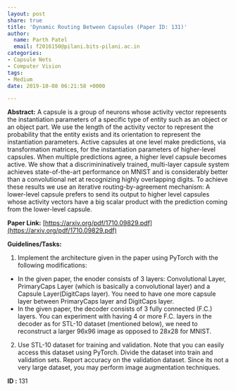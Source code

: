 ```yaml
---
layout: post
share: true
title: 'Dynamic Routing Between Capsules (Paper ID: 131)'
author:
  name: Parth Patel
  email: f2016150@pilani.bits-pilani.ac.in
categories:
- Capsule Nets
- Computer Vision
tags:
- Medium
date: 2019-10-08 06:21:58 +0000

---
```

**Abstract:** A capsule is a group of neurons whose activity vector represents the instantiation parameters of a specific type of entity such as an object or an object part. We use the length of the activity vector to represent the probability that the entity exists and its orientation to represent the instantiation parameters. Active capsules at one level make predictions, via transformation matrices, for the instantiation parameters of higher-level capsules. When multiple predictions agree, a higher level capsule becomes active. We show that a discrimininatively trained, multi-layer capsule system achieves state-of-the-art performance on MNIST and is considerably better than a convolutional net at recognizing highly overlapping digits. To achieve these results we use an iterative routing-by-agreement mechanism: A lower-level capsule prefers to send its output to higher level capsules whose activity vectors have a big scalar product with the prediction coming from the lower-level capsule.

**Paper Link:** [https://arxiv.org/pdf/1710.09829.pdf](https://arxiv.org/pdf/1710.09829.pdf)

**Guidelines/Tasks:**

1. Implement the architecture given in the paper using PyTorch with the following modifications: 
- In the given paper, the enoder consists of 3 layers: Convolutional Layer, PrimaryCaps Layer (which is basically a convolutional layer) and a Capsule Layer(DigitCaps layer). You need to have one more capsule layer between PrimaryCaps layer and DigitCaps layer. 
- In the given paper, the decoder consists of 3 fully connected (F.C.) layers. You can experiment with having 4 or more F.C. layers in the decoder as for STL-10 dataset (mentioned below), we need to reconstruct a larger 96x96 image as opposed to 28x28 for MNIST.
2. Use STL-10 dataset for training and validation. Note that you can easily access this dataset using PyTorch. Divide the dataset into train and validation sets. Report accuracy on the validation dataset. Since its not a very large dataset, you may perform image augmentation techniques.

**ID :** 131
